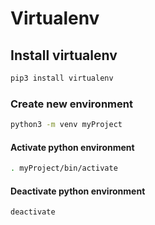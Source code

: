# Virtualenv

## Install virtualenv
```bash
pip3 install virtualenv
```

### Create new environment
```bash
python3 -m venv myProject
```

#### Activate python environment
```bash
. myProject/bin/activate
```

#### Deactivate python environment
```bash
deactivate
```
